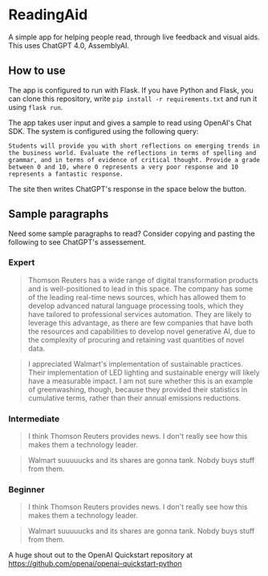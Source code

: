 # ReadingAid
A simple app for helping people read, through live feedback and visual aids. This uses ChatGPT 4.0, AssemblyAI.

## How to use
The app is configured to run with Flask. If you have Python and Flask, you can clone this repository, write `pip install -r requirements.txt` and run it using `flask run`.

The app takes user input and gives a sample to read using OpenAI's Chat SDK. The system is configured using the following query:

`Students will provide you with short reflections on emerging trends in the business world. Evaluate the reflections in terms of spelling and grammar, and in terms of evidence of critical thought. Provide a grade between 0 and 10, where 0 represents a very poor response and 10 represents a fantastic response.`

The site then writes ChatGPT's response in the space below the button.

## Sample paragraphs
Need some sample paragraphs to read? Consider copying and pasting the following to see ChatGPT's assessement.

### Expert
> Thomson Reuters has a wide range of digital transformation products and is well-positioned to lead in this space. The  company has some of the leading real-time news sources, which has allowed them to develop advanced natural language processing tools, which they have tailored to professional services automation. They are likely to leverage this advantage, as there are few companies that have both the resources and capabilities to develop novel generative AI, due to the complexity of procuring and retaining vast quantities of novel data.

> I appreciated Walmart's implementation of sustainable practices. Their implementation of LED lighting and sustainable energy will likely have a measurable impact. I am not sure whether this is an example of greenwashing, though, because they provided their statistics in cumulative terms, rather than their annual emissions reductions.

### Intermediate
> I think Thomson Reuters provides news. I don't really see how this makes them a technology leader.

> Walmart suuuuucks and its shares are gonna tank. Nobdy buys stuff from them.

### Beginner
> I think Thomson Reuters provides news. I don't really see how this makes them a technology leader.

> Walmart suuuuucks and its shares are gonna tank. Nobdy buys stuff from them.

A huge shout out to the OpenAI Quickstart repository at https://github.com/openai/openai-quickstart-python
